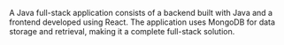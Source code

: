 A Java full-stack application consists of a backend built with Java and a frontend developed using React. The application uses MongoDB for data storage and retrieval, making it a complete full-stack solution.

